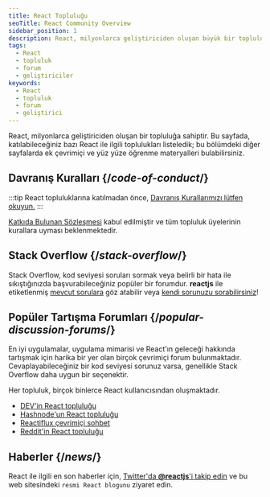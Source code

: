 ```yaml
---
title: React Topluluğu
seoTitle: React Community Overview
sidebar_position: 1
description: React, milyonlarca geliştiriciden oluşan büyük bir topluluğa sahiptir. Bu sayfada, React toplulukları hakkında bilgi edinebilir ve katılabileceğiniz toplulukları keşfedebilirsiniz.
tags: 
  - React
  - topluluk
  - forum
  - geliştiriciler
keywords: 
  - React
  - topluluk
  - forum
  - geliştirici
---
```

React, milyonlarca geliştiriciden oluşan bir topluluğa sahiptir. Bu sayfada, katılabileceğiniz bazı React ile ilgili toplulukları listeledik; bu bölümdeki diğer sayfalarda ek çevrimiçi ve yüz yüze öğrenme materyalleri bulabilirsiniz.



## Davranış Kuralları {/*code-of-conduct*/}

:::tip
React topluluklarına katılmadan önce, [Davranış Kurallarımızı lütfen okuyun.](https://github.com/facebook/react/blob/main/CODE_OF_CONDUCT.md)
:::

[Katkıda Bulunan Sözleşmesi](https://www.contributor-covenant.org/) kabul edilmiştir ve tüm topluluk üyelerinin kurallara uyması beklenmektedir.

## Stack Overflow {/*stack-overflow*/}

Stack Overflow, kod seviyesi soruları sormak veya belirli bir hata ile sıkıştığınızda başvurabileceğiniz popüler bir forumdur. **reactjs** ile etiketlenmiş [mevcut sorulara](https://stackoverflow.com/questions/tagged/reactjs) göz atabilir veya [kendi sorunuzu sorabilirsiniz](https://stackoverflow.com/questions/ask?tags=reactjs)!

## Popüler Tartışma Forumları {/*popular-discussion-forums*/}

En iyi uygulamalar, uygulama mimarisi ve React'ın geleceği hakkında tartışmak için harika bir yer olan birçok çevrimiçi forum bulunmaktadır. Cevaplayabileceğiniz bir kod seviyesi sorunuz varsa, genellikle Stack Overflow daha uygun bir seçenektir.

Her topluluk, birçok binlerce React kullanıcısından oluşmaktadır.

* [DEV'in React topluluğu](https://dev.to/t/react)
* [Hashnode'un React topluluğu](https://hashnode.com/n/reactjs)
* [Reactiflux çevrimiçi sohbet](https://discord.gg/reactiflux)
* [Reddit'in React topluluğu](https://www.reddit.com/r/reactjs/)

## Haberler {/*news*/}

React ile ilgili en son haberler için, [Twitter'da **@reactjs**'i takip edin](https://twitter.com/reactjs) ve bu web sitesindeki `resmi React blogunu` ziyaret edin.